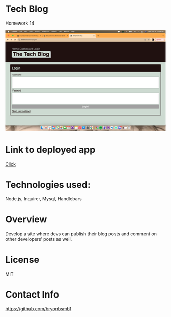 # Tech Blog 
Homework 14

![Screenshot of App](assets/ScreenShot.png) 

# Link to deployed app

[Click]()

# Technologies used:

Node.js, Inquirer, Mysql, Handlebars

# Overview
Develop a site where devs can publish their blog posts and comment on other developers’ posts as well.




# License
MIT
 
# Contact Info
https://github.com/bryonbsmb1
